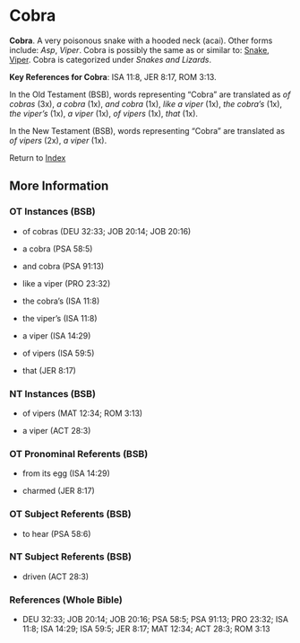 # Cobra
**Cobra**. 
A very poisonous snake with a hooded neck (acai). 
Other forms include: 
*Asp*, *Viper*. 
Cobra is possibly the same as or similar to: 
[Snake](Snake.md), [Viper](Viper.md). 
Cobra is categorized under _Snakes and Lizards_. 


**Key References for Cobra**: 
ISA 11:8, JER 8:17, ROM 3:13. 


In the Old Testament (BSB), words representing “Cobra” are translated as 
*of cobras* (3x), *a cobra* (1x), *and cobra* (1x), *like a viper* (1x), *the cobra’s* (1x), *the viper’s* (1x), *a viper* (1x), *of vipers* (1x), *that* (1x). 


In the New Testament (BSB), words representing “Cobra” are translated as 
*of vipers* (2x), *a viper* (1x). 


Return to [Index](00-Index.md)

## More Information

### OT Instances (BSB)

* of cobras (DEU 32:33; JOB 20:14; JOB 20:16)

* a cobra (PSA 58:5)

* and cobra (PSA 91:13)

* like a viper (PRO 23:32)

* the cobra’s (ISA 11:8)

* the viper’s (ISA 11:8)

* a viper (ISA 14:29)

* of vipers (ISA 59:5)

* that (JER 8:17)



### NT Instances (BSB)

* of vipers (MAT 12:34; ROM 3:13)

* a viper (ACT 28:3)



### OT Pronominal Referents (BSB)

* from its egg (ISA 14:29)

* charmed (JER 8:17)



### OT Subject Referents (BSB)

* to hear (PSA 58:6)



### NT Subject Referents (BSB)

* driven (ACT 28:3)



### References (Whole Bible)

* DEU 32:33; JOB 20:14; JOB 20:16; PSA 58:5; PSA 91:13; PRO 23:32; ISA 11:8; ISA 14:29; ISA 59:5; JER 8:17; MAT 12:34; ACT 28:3; ROM 3:13



